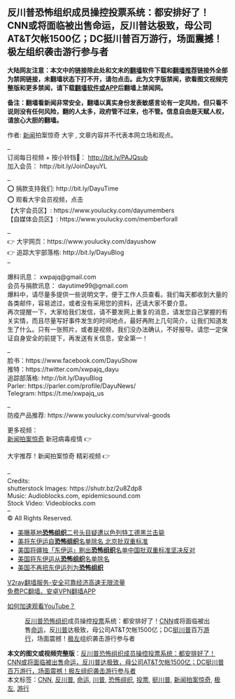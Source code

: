  <h2>反川普恐怖组织成员操控投票系统：都安排好了！CNN或将面临被出售命运，反川普达极致，母公司AT&T欠帐1500亿；DC挺川普百万游行，场面震撼！极左组织袭击游行参与者</h2> <p class="notice"><b>大陆网友注意：本文中的链接除此处和文末的<a href="https://github.com/bannedbook/fanqiang" >翻墙</a>软件下载和<a href="https://github.com/killgcd/justmysocks/blob/master/README.md">翻墙推荐</a>链接外全部为禁网链接，未翻墙状态下打不开，请勿点击。此为文字版禁闻，欲看图文视频完整版和更多禁闻，请下载<a href="https://github.com/bannedbook/fanqiang">翻墙软件或APP</a>后翻墙上禁闻网。</p><p>备注：翻墙看新闻非常安全，翻墙以真实身份发表敏感言论有一定风险，但只看不说则没有任何风险，翻的人太多，政府管不过来，也不管。信息自由是天赋人权，请放心大胆的翻墙。</b></p>  <div class="entry"> <p>作者: <span class='wp_keywordlink_affiliate'><a href="https://www.bannedbook.org/" title="新闻">新闻</a></span>拍案惊奇 大宇 , 文章内容并不代表本网立场和观点。</p> <figure></figure> <p>&#8211;<br /> 订阅每日视频 + 按小铃铛🔔： <span class='wp_keywordlink'><a href="http://bit.ly/PAJQsub" title="订阅大宇新闻拍案惊奇" rel="nofollow" target="_blank">http://bit.ly/PAJQsub</a></span><br /> 加入会员： http://bit.ly/JoinDayuYL</p> <p>&#8211;<br /> ⭕️ 捐款支持我们:  http://bit.ly/DayuTime<br /> ⭕️ 观看大宇会员视频，点击<br />   【大宇会员区】:  https://www.youlucky.com/dayumembers<br />   【自媒体会员区】: https://www.youlucky.com/memberforall</p>  <p>&#8211;<br /> 👉  大宇网页：https://www.youlucky.com/dayushow<br /> 👉  追踪大宇部落格:  http://bit.ly/DayuBlog<br /> &#8211;</p> <p>爆料讯息： xwpajq@gmail.com<br /> 会员与捐款讯息： dayutime99@gmail.com<br /> 爆料中，请尽量多提供一些说明文字，便于工作人员查看。我们每天都收到大量的各类邮件，容易滤过，或者没有采用您的资料，还请大家不要介意。<br /> 再次提醒一下，大家给我们发信，请不要发网上重复的消息，请发您自己掌握的有关实情，而且尽量写好事件发生的时间地点，最好再附上几句简介，让我们知道发生了什么。只有一张照片，或者是视频，我们没办法确认，不好报导。请您一定保证自身安全的前提下，再发送有关信息，安全第一！</p> <p>&#8211;<br /> 脸书：https://www.facebook.com/DayuShow<br /> 推特：https://twitter.com/xwpajq_dayu<br /> 追踪部落格:  http://bit.ly/DayuBlog<br /> Parler: https://parler.com/profile/DayuNews/<br /> Telegram: https://t.me/xwpajq_us</p>  <p>&#8211;<br /> 防疫产品推荐: https://www.youlucky.com/survival-goods</p> <p>更多视频：<br /> <a href="https://www.bannedbook.org/bnews/tag/%e6%96%b0%e9%97%bb%e6%8b%8d%e6%a1%88%e6%83%8a%e5%a5%87/" class="st_tag internal_tag" rel="tag" title="标签 新闻拍案惊奇 下的日志">新闻拍案惊奇</a> 新冠病毒疫情 👉<br /> </p> <p>大宇推荐！新闻拍案惊奇 精彩视频  👉<br /> <br /> &#8211;<br /> Credits:<br /> shutterstock Images:  https://shutr.bz/2u8Zdp8<br /> Music:  Audioblocks.com,  epidemicsound.com<br /> Stock Video:  Videoblocks.com<br /> &#8211;<br /> © All Rights Reserved.</p>  <ul class='op-related-articles' title='相关阅读'> <li><a href='https://www.bannedbook.org/bnews/worldnews/usa/20201114/1431002.html' target='_blank'>美曝基地<b>恐怖组织</b>二号头目疑遭以色列特工德黑兰击毙</a></li> <li><a href='https://www.bannedbook.org/bnews/headline/20201108/1427510.html' target='_blank'>美将东伊运自<b>恐怖组织</b>名单除名 北京批双重标准</a></li> <li><a href='https://www.bannedbook.org/bnews/baitai/20201107/1427481.html' target='_blank'>美国将疆独「东伊运」剔出<b>恐怖组织</b>名单中国批双重标准坚决反对</a></li> <li><a href='https://www.bannedbook.org/bnews/headline/20201107/1427106.html' target='_blank'>美国将东伊运从<b>恐怖组织</b>名单除名</a></li> <li><a href='https://www.bannedbook.org/bnews/worldnews/usa/20201106/1426900.html' target='_blank'>美国不再把东伊运列为<b>恐怖组织</b></a></li> </ul> <p class="texttj"> <a href="https://www.bannedbook.org/forum23/topic22702.html" target="_blank">V2ray翻墙服务-安全可靠经济高速无限流量</a><br/> <a href="https://github.com/bannedbook/fanqiang/wiki/%E7%A6%81%E9%97%BB%E7%BD%91%E5%AE%89%E5%8D%93%E7%BF%BB%E5%A2%99%E6%96%B0%E9%97%BBAPP" target="_blank">免费PC翻墙、安卓VPN翻墙APP</a></p><p><a href='https://www.bannedbook.org/bnews/topimagenews/20180409/925596.html' target='_blank'>如何加速观看YouTube？ </a></p> <figure class='op-interactive'><figcaption><a href="https://www.bannedbook.org/bnews/tag/%E5%8F%8D%E5%B7%9D%E6%99%AE/" class="st_tag internal_tag" rel="tag" title="标签 反川普 下的日志">反川普</a><a href="https://www.bannedbook.org/bnews/tag/%e6%81%90%e6%80%96%e7%bb%84%e7%bb%87/" class="st_tag internal_tag" rel="tag" title="标签 恐怖组织 下的日志">恐怖组织</a>成员操控<a href="https://www.bannedbook.org/bnews/tag/%E6%8A%95%E7%A5%A8/" class="st_tag internal_tag" rel="tag" title="标签 投票 下的日志">投票</a>系统：都安排好了！<a href="https://www.bannedbook.org/bnews/tag/cnn/" class="st_tag internal_tag" rel="tag" title="标签 CNN 下的日志">CNN</a>或将面临被出售<a href="https://www.bannedbook.org/bnews/tag/%e5%91%bd%e8%bf%90/" class="st_tag internal_tag" rel="tag" title="标签 命运 下的日志">命运</a>，反<a href="https://www.bannedbook.org/bnews/tag/%e5%b7%9d%e6%99%ae/" class="st_tag internal_tag" rel="tag" title="标签 川普 下的日志">川普</a>达极致，母公司AT&#038;T欠帐1500亿；DC<a href="https://www.bannedbook.org/bnews/tag/%E6%8C%BA%E5%B7%9D%E6%99%AE/" class="st_tag internal_tag" rel="tag" title="标签 挺川普 下的日志">挺川普</a>百万<a href="https://www.bannedbook.org/bnews/tag/%e6%b8%b8%e8%a1%8c/" class="st_tag internal_tag" rel="tag" title="标签 游行 下的日志">游行</a>，场面震撼！<a href="https://www.bannedbook.org/bnews/tag/%E6%9E%81%E5%B7%A6/" class="st_tag internal_tag" rel="tag" title="标签 极左 下的日志">极左</a>组织袭击游行参与者</figcaption></figure> </p><a name='sharetosocial'></a>       <div><b>本文的图文或视频完整版</b>：<a href='https://www.bannedbook.org/bnews/bannedvideo/20201116/1431604.html'>反川普恐怖组织成员操控投票系统：都安排好了！CNN或将面临被出售命运，反川普达极致，母公司AT&T欠帐1500亿；DC挺川普百万游行，场面震撼！极左组织袭击游行参与者</a></div>  </div><!--END ENTRY--> <div class="postfooter"> <div>本文标签：<a href="https://www.bannedbook.org/bnews/tag/cnn/" rel="tag">CNN</a>, <a href="https://www.bannedbook.org/bnews/tag/%E5%8F%8D%E5%B7%9D%E6%99%AE/" rel="tag">反川普</a>, <a href="https://www.bannedbook.org/bnews/tag/%e5%91%bd%e8%bf%90/" rel="tag">命运</a>, <a href="https://www.bannedbook.org/bnews/tag/%e5%b7%9d%e6%99%ae/" rel="tag">川普</a>, <a href="https://www.bannedbook.org/bnews/tag/%e6%81%90%e6%80%96%e7%bb%84%e7%bb%87/" rel="tag">恐怖组织</a>, <a href="https://www.bannedbook.org/bnews/tag/%E6%8A%95%E7%A5%A8/" rel="tag">投票</a>, <a href="https://www.bannedbook.org/bnews/tag/%E6%8C%BA%E5%B7%9D%E6%99%AE/" rel="tag">挺川普</a>, <a href="https://www.bannedbook.org/bnews/tag/%e6%96%b0%e9%97%bb%e6%8b%8d%e6%a1%88%e6%83%8a%e5%a5%87/" rel="tag">新闻拍案惊奇</a>, <a href="https://www.bannedbook.org/bnews/tag/%E6%9E%81%E5%B7%A6/" rel="tag">极左</a>, <a href="https://www.bannedbook.org/bnews/tag/%e6%b8%b8%e8%a1%8c/" rel="tag">游行</a></div>  </div><!--END POSTFOOTER--> 